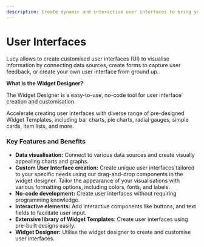 ```yaml
---
description: Create dynamic and interactive user interfaces to bring your ideas to life.
---
```


# User Interfaces

Lucy allows to create customised user interfaces (UI) to visualise information by connecting data sources, create forms to capture user feedback, or create your own user interface from ground up.

**What is the Widget Designer?**

The Widget Designer is a easy-to-use, no-code tool for user interface creation and customisation.

Accelerate creating user interfaces with diverse range of pre-designed Widget Templates, including bar charts, pie charts, radial gauges, simple cards, item lists, and more.

### **Key Features and Benefits**

* **Data visualisation:** Connect to various data sources and create visually appealing charts and graphs.
* **Custom User Interface creation:** Create unique user interfaces tailored to your specific needs using our drag-and-drop components in the widget designer. Tailor the appearance of your visualisations with various formatting options, including colors, fonts, and labels.
* **No-code development:** Create user interfaces without requiring programming knowledge.
* **Interactive elements:** Add interactive components like buttons, and text fields to facilitate user input.
* **Extensive library of Widget Templates**: Create user interfaces using pre-built designs easily.
* **Widget Designer:** Utilise the widget designer to create and customise user interfaces.
